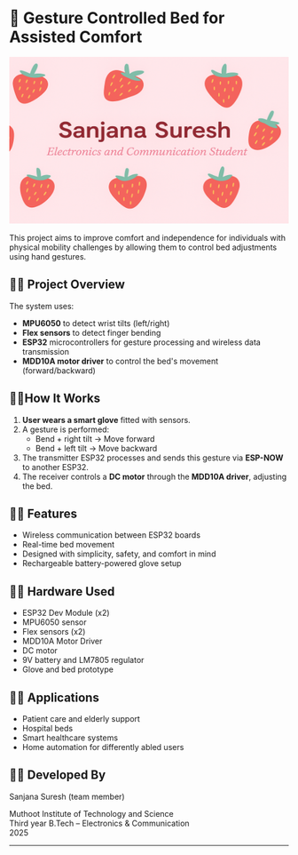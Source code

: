 # 🍓 Gesture Controlled Bed for Assisted Comfort

<img src="https://github.com/SANUSAN7619/SANUSAN7619/blob/main/banner.png" alt="Strawberry Shortcake Banner" width="100%" height="300px"/>

This project aims to improve comfort and independence for individuals with physical mobility challenges by allowing them to control bed adjustments using hand gestures.

## 🍓🍰 Project Overview

The system uses:
- **MPU6050** to detect wrist tilts (left/right)
- **Flex sensors** to detect finger bending
- **ESP32** microcontrollers for gesture processing and wireless data transmission
- **MDD10A motor driver** to control the bed's movement (forward/backward)

##  🍓🍰How It Works

1. **User wears a smart glove** fitted with sensors.
2. A gesture is performed:
   - Bend + right tilt → Move forward
   - Bend + left tilt → Move backward
3. The transmitter ESP32 processes and sends this gesture via **ESP-NOW** to another ESP32.
4. The receiver controls a **DC motor** through the **MDD10A driver**, adjusting the bed.

## 🍓🍰 Features

- Wireless communication between ESP32 boards
- Real-time bed movement
- Designed with simplicity, safety, and comfort in mind
- Rechargeable battery-powered glove setup

## 🍓🍰 Hardware Used

- ESP32 Dev Module (x2)
- MPU6050 sensor
- Flex sensors (x2)
- MDD10A Motor Driver
- DC motor
- 9V battery and LM7805 regulator
- Glove and bed prototype

## 🍓🍰 Applications

- Patient care and elderly support
- Hospital beds
- Smart healthcare systems
- Home automation for differently abled users

## 🍓🍰 Developed By

Sanjana Suresh (team member)

Muthoot Institute of Technology and Science  
Third year B.Tech – Electronics & Communication  
2025

---


